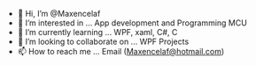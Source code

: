 - 👋 Hi, I’m @Maxencelaf
- 👀 I’m interested in ... App development and Programming MCU
- 🌱 I’m currently learning ... WPF, xaml, C#, C
- 💞️ I’m looking to collaborate on ... WPF Projects  
- 📫 How to reach me ... Email (Maxencelaf@hotmail.com)

<!---
Maxencelaf/Maxencelaf is a ✨ special ✨ repository because its `README.md` (this file) appears on your GitHub profile.
You can click the Preview link to take a look at your changes.
--->
